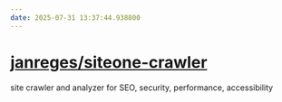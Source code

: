 ```yaml
---
date: 2025-07-31 13:37:44.938800
---
```


# [janreges/siteone-crawler](https://github.com/janreges/siteone-crawler)

site crawler and analyzer for SEO, security, performance, accessibility